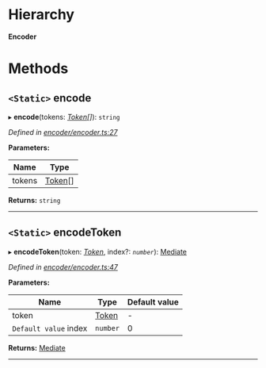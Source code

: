 

# Hierarchy

**Encoder**

# Methods

<a id="encode"></a>

## `<Static>` encode

▸ **encode**(tokens: *[Token](_token_token_.token.md)[]*): `string`

*Defined in [encoder/encoder.ts:27](https://github.com/paritytech/js-libs/blob/fdf36ef/packages/abi/src/encoder/encoder.ts#L27)*

**Parameters:**

| Name | Type |
| ------ | ------ |
| tokens | [Token](_token_token_.token.md)[] |

**Returns:** `string`

___
<a id="encodetoken"></a>

## `<Static>` encodeToken

▸ **encodeToken**(token: *[Token](_token_token_.token.md)*, index?: *`number`*): [Mediate](_encoder_mediate_.mediate.md)

*Defined in [encoder/encoder.ts:47](https://github.com/paritytech/js-libs/blob/fdf36ef/packages/abi/src/encoder/encoder.ts#L47)*

**Parameters:**

| Name | Type | Default value |
| ------ | ------ | ------ |
| token | [Token](_token_token_.token.md) | - |
| `Default value` index | `number` | 0 |

**Returns:** [Mediate](_encoder_mediate_.mediate.md)

___

